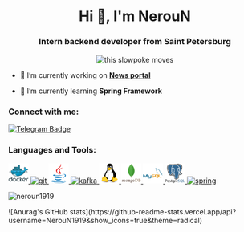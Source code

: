 <h1 align="center">Hi 👋, I'm NerouN</h1>

<h3 align="center">Intern backend developer from Saint Petersburg</h3>
<p align="center">
<img src="https://github.com/NerouN1919/NerouN1919/blob/main/American%20Berserk%20Gatsu%20Bateman%20status%20(online-video-cutter.com).gif" alt="this slowpoke moves"  align="center" />
</p>

- 🔭 I’m currently working on [**News portal**](https://github.com/NerouN1919/news_portal)

- 🌱 I’m currently learning **Spring Framework**

<h3 align="left">Connect with me:</h3>
<p align="left">
  <a href="https://t.me/neroun4002">
    <img src="https://img.shields.io/badge/Telegram-white?style=for-the-badge&logo=Telegram&logoColor=blue" alt="Telegram Badge"/>
</a>
</p>

<h3 align="left">Languages and Tools:</h3>
<p align="left"> <a href="https://www.docker.com/" target="_blank" rel="noreferrer"> <img src="https://raw.githubusercontent.com/devicons/devicon/master/icons/docker/docker-original-wordmark.svg" alt="docker" width="40" height="40"/> </a> <a href="https://git-scm.com/" target="_blank" rel="noreferrer"> <img src="https://www.vectorlogo.zone/logos/git-scm/git-scm-icon.svg" alt="git" width="40" height="40"/> </a> <a href="https://www.java.com" target="_blank" rel="noreferrer"> <img src="https://raw.githubusercontent.com/devicons/devicon/master/icons/java/java-original.svg" alt="java" width="40" height="40"/> </a> <a href="https://kafka.apache.org/" target="_blank" rel="noreferrer"> <img src="https://www.vectorlogo.zone/logos/apache_kafka/apache_kafka-icon.svg" alt="kafka" width="40" height="40"/> </a> <a href="https://www.linux.org/" target="_blank" rel="noreferrer"> <img src="https://raw.githubusercontent.com/devicons/devicon/master/icons/linux/linux-original.svg" alt="linux" width="40" height="40"/> </a> <a href="https://www.mongodb.com/" target="_blank" rel="noreferrer"> <img src="https://raw.githubusercontent.com/devicons/devicon/master/icons/mongodb/mongodb-original-wordmark.svg" alt="mongodb" width="40" height="40"/> </a> <a href="https://www.mysql.com/" target="_blank" rel="noreferrer"> <img src="https://raw.githubusercontent.com/devicons/devicon/master/icons/mysql/mysql-original-wordmark.svg" alt="mysql" width="40" height="40"/> </a> <a href="https://www.postgresql.org" target="_blank" rel="noreferrer"> <img src="https://raw.githubusercontent.com/devicons/devicon/master/icons/postgresql/postgresql-original-wordmark.svg" alt="postgresql" width="40" height="40"/> </a> <a href="https://spring.io/" target="_blank" rel="noreferrer"> <img src="https://www.vectorlogo.zone/logos/springio/springio-icon.svg" alt="spring" width="40" height="40"/> </a> </p>
<div align="center">
<p align="left"><img src="https://github-readme-stats.vercel.app/api/top-langs?username=neroun1919&show_icons=true&locale=en&layout=compact" alt="neroun1919" /></p>
<p align="left">
![Anurag's GitHub stats](https://github-readme-stats.vercel.app/api?username=NerouN1919&show_icons=true&theme=radical)</p>
</div>
